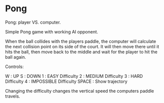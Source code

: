 # Pong
Pong: player VS. computer.

Simple Pong game with working AI opponent.

When the ball collides with the players paddle, the computer will calculate the next collision point on its side of the court.
It will then move there until it hits the ball, then move back to the middle and wait for the player to hit the ball again.

Controls:

W : UP
S : DOWN
1 : EASY Difficulty
2 : MEDIUM Difficulty
3 : HARD Difficulty
4 : IMPOSSIBLE Difficulty
SPACE : Show trajectory

Changing the difficulty changes the vertical speed the computers paddle travels.

